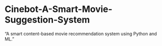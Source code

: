 # Cinebot-A-Smart-Movie-Suggestion-System
“A smart content-based movie recommendation system using Python and ML.”
